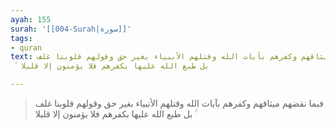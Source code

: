 ```yaml
---
ayah: 155
surah: '[[004-Surah|سورة]]'
tags:
- quran
text: فبما نقضهم ميثاقهم وكفرهم بآيات الله وقتلهم الأنبياء بغير حق وقولهم قلوبنا غلف
  ۚ بل طبع الله عليها بكفرهم فلا يؤمنون إلا قليلا

---
```

> فبما نقضهم ميثاقهم وكفرهم بآيات الله وقتلهم الأنبياء بغير حق وقولهم قلوبنا غلف ۚ بل طبع الله عليها بكفرهم فلا يؤمنون إلا قليلا
